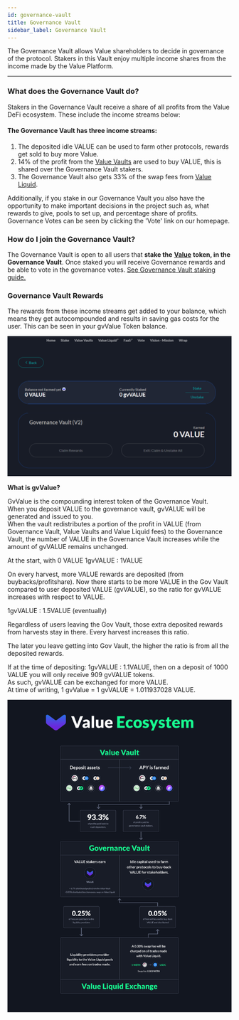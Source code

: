 ```yaml
---
id: governance-vault
title: Governance Vault
sidebar_label: Governance Vault
---
```


The Governance Vault allows Value shareholders to decide in governance of the protocol. Stakers in this Vault enjoy multiple income shares from the income made by the Value Platform.

---

### **What does the Governance Vault do?**

Stakers in the Governance Vault receive a share of all profits from the Value DeFi ecosystem. These include the income streams below:

#### **The Governance Vault has three income streams:**

1. The deposited idle VALUE can be used to farm other protocols, rewards get sold to buy more Value.
2.  14% of the profit from the [Value Vaults](/value-vaults) are used to buy VALUE, this is shared over the Governance Vault stakers.
3.  The Governance Vault also gets 33% of the swap fees from [Value Liquid](/value-liquid).

Additionally, if you stake in our Governance Vault you also have the opportunity to make important decisions in the project such as, what rewards to give, pools to set up, and percentage share of profits. Governance Votes can be seen by clicking the 'Vote' link on our homepage.

### How do I join the Governance Vault?

The Governance Vault is open to all users that **stake the** [**Value**](/value-token) **token, in the Governance Vault**. Once staked you will receive Governance rewards and be able to vote in the governance votes. [See Governance Vault staking guide.](/G1)

###  Governance Vault Rewards

The rewards from these income streams get added to your balance, which means they get autocompounded and results in saving gas costs for the user.  This can be seen in your gvValue Token balance.

![Staking at the Governance Vault](../img/staking-at-governance-vault.png)

  
**What is gvValue?**

GvValue is the compounding interest token of the Governance Vault.  
When you deposit VALUE to the governance vault, gvVALUE will be generated and issued to you.   
When the vault redistributes a portion of the profit in VALUE \(from Governance Vault, Value Vaults and Value Liquid fees\) to the Governance Vault, the number of VALUE in the Governance Vault increases while the amount of gvVALUE remains unchanged.

At the start, with 0 VALUE 1gvVALUE : 1VALUE

On every harvest, more VALUE rewards are deposited \(from buybacks/profitshare\). Now there starts to be more VALUE in the Gov Vault compared to user deposited VALUE \(gvVALUE\), so the ratio for gvVALUE increases with respect to VALUE.

1gvVALUE : 1.5VALUE \(eventually\)

Regardless of users leaving the Gov Vault, those extra deposited rewards from harvests stay in there. Every harvest increases this ratio.

The later you leave getting into Gov Vault, the higher the ratio is from all the deposited rewards.

If at the time of depositing: 1gvVALUE : 1.1VALUE, then on a deposit of 1000 VALUE you will only receive 909 gvVALUE tokens.  
As such, gvVALUE can be exchanged for more VALUE.   
At time of writing, 1 gvValue = 1 gvVALUE = 1.011937028 VALUE.  


![The Value Ecosystem](../img/value-ecosystem.png)

